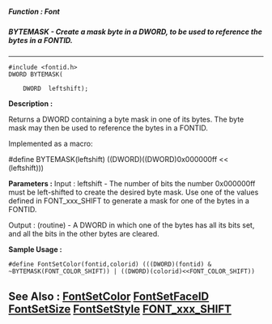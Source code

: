 ##### Function : Font
##### BYTEMASK - Create a mask byte in a DWORD, to be used to reference the bytes in a FONTID.
---
```
#include <fontid.h>
DWORD BYTEMASK(

	DWORD  leftshift);
```
**Description :**

Returns a DWORD containing a byte mask in one of its bytes. The byte mask may 
then be used to reference the bytes in a FONTID.  

Implemented as a macro:

#define BYTEMASK(leftshift) ((DWORD)((DWORD)0x000000ff << (leftshift)))

**Parameters :**
Input :
leftshift  -  The number of bits the number 0x000000ff must be left-shifted to create the desired byte mask.  Use one of the values defined in FONT_xxx_SHIFT to generate a mask for one of the bytes in a FONTID.

Output :
(routine)  -  A DWORD in which one of the bytes has all its bits set, and all the bits in the other bytes are cleared.



**Sample Usage :**
```
#define FontSetColor(fontid,colorid) (((DWORD)(fontid) & 
~BYTEMASK(FONT_COLOR_SHIFT)) | ((DWORD)(colorid)<<FONT_COLOR_SHIFT))
```
**See Also :**
[FontSetColor](/reference/Func/FontSetColor)
[FontSetFaceID](/reference/Func/FontSetFaceID)
[FontSetSize](/reference/Func/FontSetSize)
[FontSetStyle](/reference/Func/FontSetStyle)
[FONT_xxx_SHIFT](/reference/Symb/FONT_xxx_SHIFT)
---
